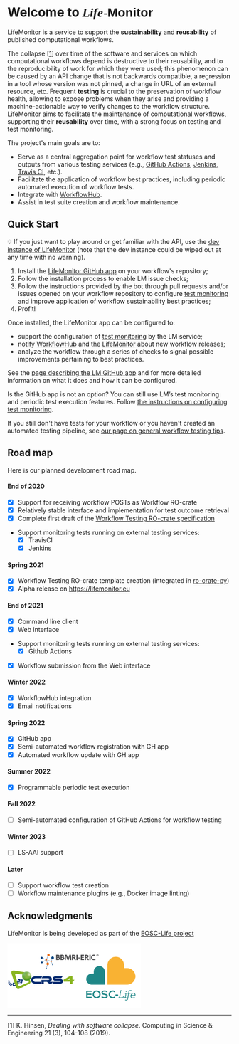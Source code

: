 # Welcome to <span style="font-style: italic; font-family: Baskerville,Baskerville Old Face,Hoefler Text,Garamond,Times New Roman,serif;">Life</span><span class="small" style="font-size: 75%; margin: 0 -1px 0 1px;">-</span><span style="font-weight: bold; font-family: Gill Sans,Gill Sans MT,Calibri,sans-serif;">Monitor</span>

LifeMonitor is a service to support the **sustainability** and **reusability**
of published computational workflows.

The collapse [[1](#hinsen2019)] over time of the software and services on
which computational workflows depend is destructive to their reusability, and
to the reproducibility of work for which they were used; this phenomenon
can be caused by an API change that is not backwards compatible, a regression
in a tool whose version was not pinned, a change in URL of an external
resource, etc. Frequent **testing** is crucial to the preservation of workflow
health, allowing to expose problems when they arise and providing a
machine-actionable way to verify changes to the workflow
structure. LifeMonitor aims to facilitate the maintenance of computational
workflows, supporting their **reusability** over time, with a strong focus on
testing and test monitoring.

The project's main goals are to:

* Serve as a central aggregation point for workflow test statuses and outputs
  from various testing services (e.g., [GitHub
  Actions](https://docs.github.com/en/actions),
  [Jenkins](https://www.jenkins.io/), [Travis CI](https://travis-ci.org/),
  etc.).
* Facilitate the application of workflow best practices, including periodic
  automated execution of workflow tests.
* Integrate with [WorkflowHub](https://about.workflowhub.eu/).
* Assist in test suite creation and workflow maintenance.

## Quick Start

:bulb: If you just want to play around or get familiar with the API, use the
[dev instance of LifeMonitor](https://app.dev.lifemonitor.eu) (note that the dev
instance could be wiped out at any time with no warning).

1. Install the [LifeMonitor GitHub app](https://github.com/apps/lifemonitor) on
   your workflow's repository;
2. Follow the installation process to enable LM issue checks;
3. Follow the instructions provided by the bot through pull requests and/or
   issues opened on your workflow repository to configure [test
   monitoring](./lm_test_monitoring) and improve application of workflow
   sustainability best practices;
4. Profit!

Once installed, the LifeMonitor app can be configured to:

* support the configuration of [test monitoring](./lm_test_monitoring) by the LM
  service;
* notify [WorkflowHub](https://about.workflowhub.eu/) and the
  [LifeMonitor](https://app.lifemonitor.eu/) about new workflow releases;
* analyze the workflow through a series of checks to signal possible
  improvements pertaining to best practices.

See the [page describing the LM GitHub app](lm_wft_best_practices_github_app)
and for more detailed information on what it does and how it can be configured.

Is the GitHub app is not an option?  You can still use LM’s test monitoring and
periodic test execution features. Follow [the instructions on configuring test
monitoring](./lm_test_monitoring).

If you still don't have tests for your workflow or you haven't created an
automated testing pipeline, see [our page on general workflow testing
tips](./reference_general_workflow_testing_tips).

## Road map

Here is our planned development road map.

#### End of 2020

* [x] Support for receiving workflow POSTs as Workflow RO-crate
* [x] Relatively stable interface and implementation for test outcome retrieval
* [x] Complete first draft of the [Workflow Testing RO-crate specification](workflow_testing_ro_crate)
* Support monitoring tests running on external testing services:
  * [x] TravisCI
  * [x] Jenkins

#### Spring 2021

* [x] Workflow Testing RO-crate template creation (integrated in
      [ro-crate-py](https://github.com/ResearchObject/ro-crate-py))
* [x] Alpha release on <https://lifemonitor.eu>

#### End of 2021

* [x] Command line client
* [x] Web interface
* Support monitoring tests running on external testing services:
  * [x] Github Actions
* [x] Workflow submission from the Web interface

#### Winter 2022

* [x] WorkflowHub integration
* [x] Email notifications

#### Spring 2022

* [x] GitHub app
* [x] Semi-automated workflow registration with GH app
* [x] Automated workflow update with GH app

#### Summer 2022

* [x] Programmable periodic test execution

#### Fall 2022

* [ ] Semi-automated configuration of GitHub Actions for workflow testing

#### Winter 2023

* [ ] LS-AAI support

#### Later

* [ ] Support workflow test creation
* [ ] Workflow maintenance plugins (e.g., Docker image linting)

## Acknowledgments

LifeMonitor is being developed as part of the [EOSC-Life project](https://www.eosc-life.eu/)

<div>
  <a title="Acknowledgments" href="https://www.eosc-life.eu">
    <img alt="Acknowledgments"
         width="300px"
         src="https://github.com/crs4/life_monitor/raw/master/docs/footer-logo.svg" style="vertical-align: middle" />
  </a>
</div>

---
<a name="hinsen2019">[1]</a> K. Hinsen, <em>Dealing with software collapse</em>.
Computing in Science & Engineering 21 (3), 104-108 (2019).
